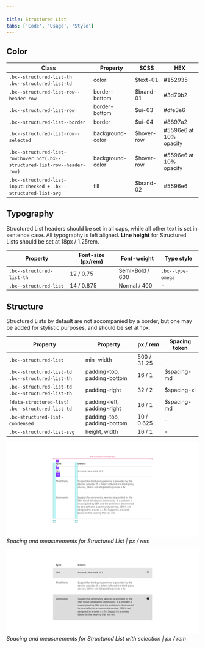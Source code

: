 ```yaml
---

title: Structured List
tabs: ['Code', 'Usage', 'Style']
---
```


## Color

| Class                                                                      | Property         | SCSS       | HEX                    |
| -------------------------------------------------------------------------- | ---------------- | ---------- | ---------------------- |
| `.bx--structured-list-th` </br> `.bx--structured-list-td`                  | color            | $text-01   | #152935                |
| `.bx--structured-list-row--header-row`                                     | border-bottom    | $brand-01  | #3d70b2                |
| `.bx--structured-list-row`                                                 | border-bottom    | $ui-03     | #dfe3e6                |
| `.bx--structured-list--border`                                             | border           | $ui-04     | #8897a2                |
| `.bx--structured-list-row--selected`                                       | background-color | $hover-row | #5596e6 at 10% opacity |
| `.bx--structured-list-row:hover:not(.bx--structured-list-row--header-row)` | background-color | $hover-row | #5596e6 at 10% opacity |
| `.bx--structured-list-input:checked + .bx--structured-list-svg`            | fill             | $brand-02  | #5596e6                |

## Typography

Structured List headers should be set in all caps, while all other text is set in sentence case. All typography is left aligned. **Line height** for Structured Lists should be set at 18px / 1.25rem.

| Property                  | Font-size (px/rem) | Font-weight     | Type style        |
| ------------------------- | ------------------ | --------------- | ----------------- |
| `.bx--structured-list-th` | 12 / 0.75          | Semi-Bold / 600 | `.bx--type-omega` |
| `.bx--structured-list`    | 14 / 0.875         | Normal / 400    | -                 |

## Structure

Structured Lists by default are not accompanied by a border, but one may be added for stylistic purposes, and should be set at 1px.

| Property                                                  | Property                    | px / rem    | Spacing token |
| --------------------------------------------------------- | --------------------------- | ----------- | ------------- |
| `.bx--structured-list`                                    | min-width                   | 500 / 31.25 | -             |
| `.bx--structured-list-td` </br> `.bx--structured-list-th` | padding-top, padding-bottom | 16 / 1      | $spacing-md   |
| `.bx--structured-list-td` </br> `.bx--structured-list-th` | padding-right               | 32 / 2      | $spacing-xl   |
| `[data-structured-list] .bx--structured-list-td`          | padding-left, padding-right | 16 / 1      | $spacing-md   |
| `.bx-structured-list-condensed`                           | padding-top, padding-bottom | 10 / 0.625  | -             |
| `.bx--structured-list-svg`                                | height, width               | 16 / 1      | -             |

![Spacing and measurements for Structured List](images/structured-list-style-1.png)
_Spacing and measurements for Structured List | px / rem_

![Spacing and measurements for Structured List with selection](images/structured-list-style-2.png)
_Spacing and measurements for Structured List with selection | px / rem_
